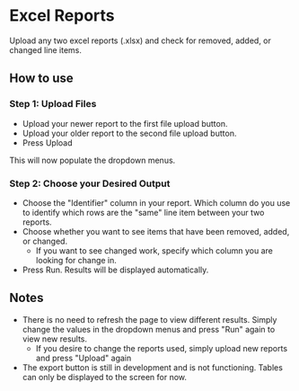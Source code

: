 # Excel Reports
Upload any two excel reports (.xlsx) and check for removed, added, or changed line items.

## How to use

### Step 1: Upload Files
* Upload your newer report to the first file upload button.
* Upload your older report to the second file upload button.
* Press Upload

This will now populate the dropdown menus.

### Step 2: Choose your Desired Output
* Choose the "Identifier" column in your report. Which column do you use to identify which rows are the "same" line item between your two reports.
* Choose whether you want to see items that have been removed, added, or changed.
  * If you want to see changed work, specify which column you are looking for change in.
* Press Run. Results will be displayed automatically.


## Notes

* There is no need to refresh the page to view different results. Simply change the values in the dropdown menus and press "Run" again to view new results.
  * If you desire to change the reports used, simply upload new reports and press "Upload" again
* The export button is still in development and is not functioning. Tables can only be displayed to the screen for now.
